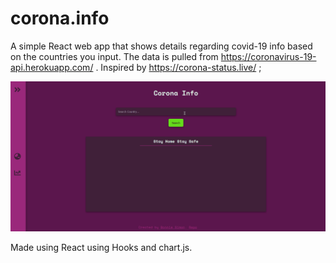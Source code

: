 # corona.info

A simple React web app that shows details regarding covid-19 info based on the countries you input.
The data is pulled from https://coronavirus-19-api.herokuapp.com/ .
Inspired by https://corona-status.live/ ;


![Corona.info Demo](src/images/gifs/demo.gif)

Made using React using Hooks and chart.js.
